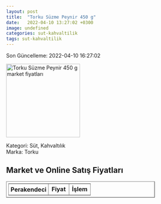 ```yaml
---
layout: post
title:  "Torku Süzme Peynir 450 g"
date:   2022-04-10 13:27:02 +0300
image: undefined
categories: sut-kahvaltilik
tags: sut-kahvaltilik
---
```


Son Güncelleme: 2022-04-10 16:27:02

<img src="undefined" width="200" alt="Torku Süzme Peynir 450 g market fiyatları" />

Kategori: Süt, Kahvaltılık
<br />
Marka: Torku

<h2>Market ve Online Satış Fiyatları</h2>

<table border="1" style="padding: 5px;width:80%;">
  <tr>
    <td style="padding: 5px;"><strong>Perakendeci</strong></td>
    <td><strong>Fiyat</strong></td>
    <td><strong>İşlem</strong></td>
  </tr>
  
</table>
